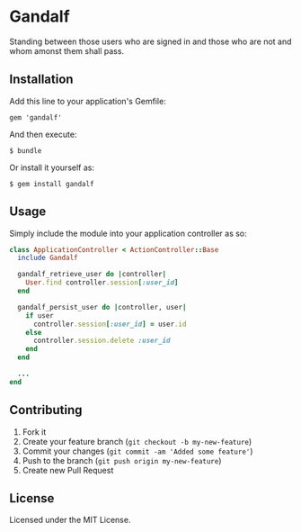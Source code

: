 # Gandalf

Standing between those users who are signed in and those who are not and whom amonst them shall pass.

## Installation

Add this line to your application's Gemfile:

    gem 'gandalf'

And then execute:

    $ bundle

Or install it yourself as:

    $ gem install gandalf

## Usage

Simply include the module into your application controller as so:

```ruby
class ApplicationController < ActionController::Base
  include Gandalf

  gandalf_retrieve_user do |controller|
    User.find controller.session[:user_id]
  end

  gandalf_persist_user do |controller, user|
    if user
      controller.session[:user_id] = user.id
    else
      controller.session.delete :user_id
    end
  end

  ...
end
```

## Contributing

1. Fork it
2. Create your feature branch (`git checkout -b my-new-feature`)
3. Commit your changes (`git commit -am 'Added some feature'`)
4. Push to the branch (`git push origin my-new-feature`)
5. Create new Pull Request


## License

Licensed under the MIT License.
